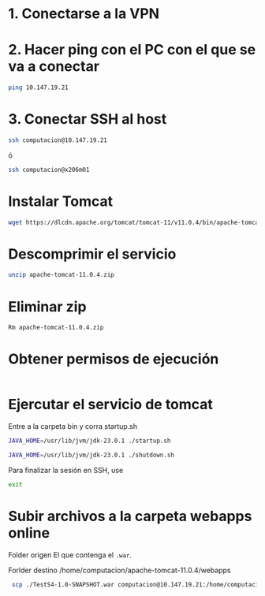 # 1. Conectarse a la VPN 
# 2. Hacer ping con el PC con el que se va a conectar
```sh
ping 10.147.19.21
```

# 3. Conectar SSH al host
```sh
ssh computacion@10.147.19.21
```
ó
```sh
ssh computacion@x206m01
```

# Instalar Tomcat

```sh
wget https://dlcdn.apache.org/tomcat/tomcat-11/v11.0.4/bin/apache-tomcat-11.0.4.zip
```

# Descomprimir el servicio
```sh
unzip apache-tomcat-11.0.4.zip
```

# Eliminar zip
```sh
Rm apache-tomcat-11.0.4.zip
```

# Obtener permisos de ejecución 
```sh

```

# Ejercutar el servicio de tomcat
Entre a la carpeta bin y corra startup.sh
```sh
JAVA_HOME=/usr/lib/jvm/jdk-23.0.1 ./startup.sh
```

```sh
JAVA_HOME=/usr/lib/jvm/jdk-23.0.1 ./shutdown.sh
```

Para finalizar la sesión en SSH, use
```sh
exit
```

# Subir archivos a la carpeta webapps online

Folder origen
El que contenga el `.war`. 

Forlder destino
/home/computacion/apache-tomcat-11.0.4/webapps

```sh
 scp ./TestS4-1.0-SNAPSHOT.war computacion@10.147.19.21:/home/computacion/apache-tomcat-11.0.4/webapps/
```
